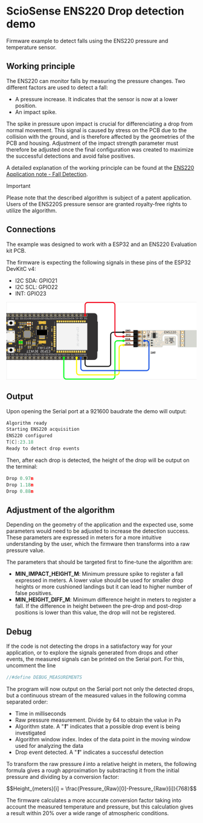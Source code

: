 # ScioSense ENS220 Drop detection demo
Firmware example to detect falls using the ENS220 pressure and temperature sensor.

## Working principle
The ENS220 can monitor falls by measuring the pressure changes. 
Two different factors are used to detect a fall: 
- A pressure increase. It indicates that the sensor is now at a lower position.
- An impact spike.

The spike in pressure upon impact is crucial for differenciating a drop from normal movement. This signal is caused by stress on the PCB due to the collision with the ground, and is therefore affected by the geometries of the PCB and housing. Adjustment of the impact strength parameter must therefore be adjusted once the final configuration was created to maximize the successful detections and avoid false positives.

A detailed explanation of the working principle can be found at the [ENS220 Application note - Fall Detection](https://www.sciosense.com/wp-content/uploads/2024/04/ENS220-Application-Note-Fall-Detection.pdf).
> [!IMPORTANT]
> Please note that the described algorithm is subject of a patent application. Users of the ENS220S pressure sensor are granted royalty-free rights to utilize the algorithm.

## Connections
The example was designed to work with a ESP32 and an ENS220 Evaluation kit PCB.

The firmware is expecting the following signals in these pins of the ESP32 DevKitC v4:
- I2C SDA: GPIO21
- I2C SCL: GPIO22
- INT: GPIO23

<img src="images/ens220_i2c+int_connections.png" width="1000">

## Output
Upon opening the Serial port at a 921600 baudrate the demo will output:
```c
Algorithm ready                                                                 
Starting ENS220 acquisition                                                     
ENS220 configured                                                               
T[C]:23.18                                                                      
Ready to detect drop events 
```
Then, after each drop is detected, the height of the drop will be output on the terminal:
```c
Drop 0.97m                                                                      
Drop 1.18m                                                                      
Drop 0.88m 
```
## Adjustment of the algorithm
Depending on the geometry of the application and the expected use, some parameters would need to be adjusted to increase the detection success. These parameters are expressed in meters for a more intuitive understanding by the user, which the firmware then transforms into a raw pressure value. 

The parameters that should be targeted first to fine-tune the algorithm are:
- **MIN_IMPACT_HEIGHT_M**: Minimum pressure spike to register a fall expressed in meters. A lower value should be used for smaller drop heights or more cushioned landings but it can lead to higher number of false positives.
- **MIN_HEIGHT_DIFF_M**: Minimum difference height in meters to register a fall. If the difference in height between the pre-drop and post-drop positions is lower than this value, the drop will not be registered.

## Debug

If the code is not detecting the drops in a satisfactory way for your application, or to explore the signals generated from drops and other events, the measured signals can be printed on the Serial port. For this, uncomment the line 
```c
//#define DEBUG_MEASUREMENTS
```
The program will now output on the Serial port not only the detected drops, but a continuous stream of the measured values in the following comma separated order:
- Time in milliseconds
- Raw pressure measurement. Divide by 64 to obtain the value in Pa
- Algorithm state. A "***1***" indicates that a possible drop event is being investigated
- Algorithm window index. Index of the data point in the moving window used for analyzing the data
- Drop event detected. A "***1***" indicates a successful detection

To transform the raw pressure ***i*** into a relative height in meters, the following formula gives a rough approximation by substracting it from the initial pressure and dividing by a conversion factor:
```math
Height_{meters}[i] = \frac{Pressure_{Raw}[0]-Pressure_{Raw}[i]}{768}
```
The firmware calculates a more accurate conversion factor taking into account the measured temperature and pressure, but this calculation gives a result within 20% over a wide range of atmospheric conditions.


